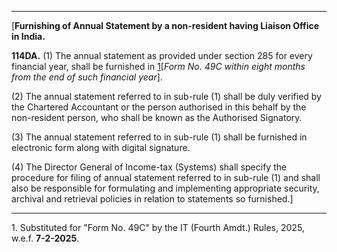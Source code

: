 ****

[**Furnishing of Annual Statement by a non-resident having Liaison Office in India.**

**114DA.** (1) The annual statement as provided under section 285 for every financial year, shall be furnished in [1](javascript:ShowFootnote\('fn1'\);)[_Form No. 49C within eight months from the end of such financial year_].

(2) The annual statement referred to in sub-rule (1) shall be duly verified by the Chartered Accountant or the person authorised in this behalf by the non-resident person, who shall be known as the Authorised Signatory.

(3) The annual statement referred to in sub-rule (1) shall be furnished in electronic form along with digital signature.

(4) The Director General of Income-tax (Systems) shall specify the procedure for filing of annual statement referred to in sub-rule (1) and shall also be responsible for formulating and implementing appropriate security, archival and retrieval policies in relation to statements so furnished.]

* * *

1\. Substituted for "Form No. 49C" by the IT (Fourth Amdt.) Rules, 2025, w.e.f. **7-2-2025**.